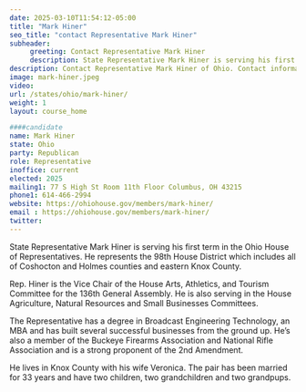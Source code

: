 ```yaml
---
date: 2025-03-10T11:54:12-05:00
title: "Mark Hiner"
seo_title: "contact Representative Mark Hiner"
subheader:
     greeting: Contact Representative Mark Hiner
     description: State Representative Mark Hiner is serving his first term in the Ohio House of Representatives. He represents the 98th House District which includes all of Coshocton and Holmes counties and eastern Knox County.
description: Contact Representative Mark Hiner of Ohio. Contact information for Mark Hiner includes email address, phone number, and mailing address.
image: mark-hiner.jpeg
video:
url: /states/ohio/mark-hiner/
weight: 1
layout: course_home

####candidate
name: Mark Hiner
state: Ohio
party: Republican
role: Representative
inoffice: current
elected: 2025
mailing1: 77 S High St Room 11th Floor Columbus, OH 43215
phone1: 614-466-2994 
website: https://ohiohouse.gov/members/mark-hiner/
email : https://ohiohouse.gov/members/mark-hiner/
twitter: 
---
```

State Representative Mark Hiner is serving his first term in the Ohio House of Representatives. He represents the 98th House District which includes all of Coshocton and Holmes counties and eastern Knox County.

Rep. Hiner is the Vice Chair of the House Arts, Athletics, and Tourism Committee for the 136th General Assembly. He is also serving in the House Agriculture, Natural Resources and Small Businesses Committees. 

The Representative has a degree in Broadcast Engineering Technology, an MBA and has built several successful businesses from the ground up. He’s also a member of the Buckeye Firearms Association and National Rifle Association and is a strong proponent of the 2nd Amendment. 

He lives in Knox County with his wife Veronica. The pair has been married for 33 years and have two children, two grandchildren and two grandpups. 
